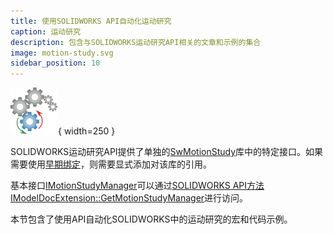 ```yaml
---
title: 使用SOLIDWORKS API自动化运动研究
caption: 运动研究
description: 包含与SOLIDWORKS运动研究API相关的文章和示例的集合
image: motion-study.svg
sidebar_position: 10
---
```

![SOLIDWORKS运动研究API](motion-study.svg){ width=250 }

SOLIDWORKS运动研究API提供了单独的[SwMotionStudy](https://help.solidworks.com/2018/english/api/swmotionstudyapi/SolidWorks.Interop.swmotionstudy~SolidWorks.Interop.swmotionstudy_namespace.html)库中的特定接口。如果需要使用[早期绑定](/docs/codestack/visual-basic/variables/declaration#early-binding-and-late-binding)，则需要显式添加对该库的引用。

基本接口[IMotionStudyManager](https://help.solidworks.com/2018/english/api/swmotionstudyapi/SolidWorks.Interop.swmotionstudy~SolidWorks.Interop.swmotionstudy.IMotionStudyManager.html)可以通过[SOLIDWORKS API方法IModelDocExtension::GetMotionStudyManager](https://help.solidworks.com/2018/english/api/sldworksapi/SOLIDWORKS.Interop.sldworks~SOLIDWORKS.Interop.sldworks.IModelDocExtension~GetMotionStudyManager.html)进行访问。

本节包含了使用API自动化SOLIDWORKS中的运动研究的宏和代码示例。